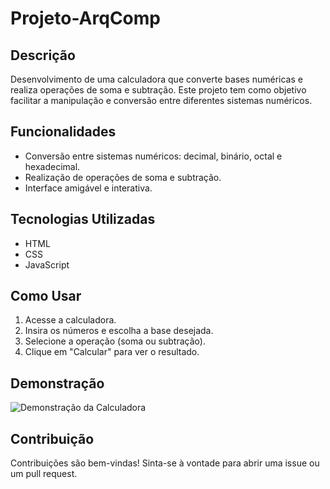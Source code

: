 # Projeto-ArqComp

## Descrição
Desenvolvimento de uma calculadora que converte bases numéricas e realiza operações de soma e subtração. Este projeto tem como objetivo facilitar a manipulação e conversão entre diferentes sistemas numéricos.

## Funcionalidades
- Conversão entre sistemas numéricos: decimal, binário, octal e hexadecimal.
- Realização de operações de soma e subtração.
- Interface amigável e interativa.

## Tecnologias Utilizadas
- HTML
- CSS
- JavaScript

## Como Usar
1. Acesse a calculadora.
2. Insira os números e escolha a base desejada.
3. Selecione a operação (soma ou subtração).
4. Clique em "Calcular" para ver o resultado.

## Demonstração
![Demonstração da Calculadora](file:///C:/Users/vit_o/OneDrive/Imagens/Screenshot_2.png)

## Contribuição
Contribuições são bem-vindas! Sinta-se à vontade para abrir uma issue ou um pull request.


